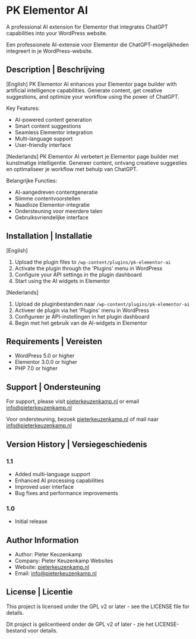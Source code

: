 # PK Elementor AI

A professional AI extension for Elementor that integrates ChatGPT capabilities into your WordPress website.

Een professionele AI-extensie voor Elementor die ChatGPT-mogelijkheden integreert in je WordPress-website.

## Description | Beschrijving

[English]
PK Elementor AI enhances your Elementor page builder with artificial intelligence capabilities. Generate content, get creative suggestions, and optimize your workflow using the power of ChatGPT.

Key Features:
- AI-powered content generation
- Smart content suggestions
- Seamless Elementor integration
- Multi-language support
- User-friendly interface

[Nederlands]
PK Elementor AI verbetert je Elementor page builder met kunstmatige intelligentie. Genereer content, ontvang creatieve suggesties en optimaliseer je workflow met behulp van ChatGPT.

Belangrijke Functies:
- AI-aangedreven contentgeneratie
- Slimme contentvoorstellen
- Naadloze Elementor-integratie
- Ondersteuning voor meerdere talen
- Gebruiksvriendelijke interface

## Installation | Installatie

[English]
1. Upload the plugin files to `/wp-content/plugins/pk-elementor-ai`
2. Activate the plugin through the 'Plugins' menu in WordPress
3. Configure your API settings in the plugin dashboard
4. Start using the AI widgets in Elementor

[Nederlands]
1. Upload de pluginbestanden naar `/wp-content/plugins/pk-elementor-ai`
2. Activeer de plugin via het 'Plugins' menu in WordPress
3. Configureer je API-instellingen in het plugin dashboard
4. Begin met het gebruik van de AI-widgets in Elementor

## Requirements | Vereisten

- WordPress 5.0 or higher
- Elementor 3.0.0 or higher
- PHP 7.0 or higher

## Support | Ondersteuning

For support, please visit [pieterkeuzenkamp.nl](https://www.pieterkeuzenkamp.nl) or email info@pieterkeuzenkamp.nl

Voor ondersteuning, bezoek [pieterkeuzenkamp.nl](https://www.pieterkeuzenkamp.nl) of mail naar info@pieterkeuzenkamp.nl

## Version History | Versiegeschiedenis

### 1.1
- Added multi-language support
- Enhanced AI processing capabilities
- Improved user interface
- Bug fixes and performance improvements

### 1.0
- Initial release

## Author Information

- Author: Pieter Keuzenkamp
- Company: Pieter Keuzenkamp Websites
- Website: [pieterkeuzenkamp.nl](https://www.pieterkeuzenkamp.nl)
- Email: info@pieterkeuzenkamp.nl

## License | Licentie

This project is licensed under the GPL v2 or later - see the LICENSE file for details.

Dit project is gelicentieerd onder de GPL v2 of later - zie het LICENSE-bestand voor details.
